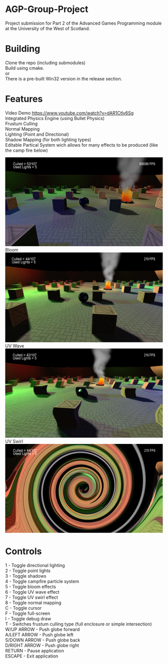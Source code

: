 # AGP-Group-Project  
Project submission for Part 2 of the Advanced Games Programming module at the University of the West of Scotland.  
# Building
Clone the repo (including submodules)  
Build using cmake.  
or  
There is a pre-built Win32 version in the release section.  
# Features  
Video Demo https://www.youtube.com/watch?v=dAR1Ctlv6Sg   
Integrated Physics Engine (using Bullet Physics)  
Frustum Culling  
Normal Mapping  
Lighting (Point and Directional)  
Shadow Mapping (for both lighting types)  
Editable Partical System wich allows for many effects to be produced (like the camp fire below)  
  
![Alt text](/Screenshots/AllLightsandShadows.png?raw=true)  
Bloom  
![Alt text](/Screenshots/Bloom.png?raw=true)  
UV Wave  
![Alt text](/Screenshots/Wave.png?raw=true)  
UV Swirl  
![Alt text](/Screenshots/Swirl.png?raw=true)  

# Controls  
1	- Toggle directional lighting  
2	- Toggle point lights  
3	- Toggle shadows  
4	- Toggle campfire particle system  
5	- Toggle bloom effects  
6	- Toggle UV wave effect  
7	- Toggle UV swirl effect  
8	- Toggle normal mapping  
C	- Toggle cursor  
F	- Toggle full-screen  
I	- Toggle debug draw  
T	- Switches frustum culling type (full enclosure or simple intersection)  
W/UP ARROW - Push globe forward  
A/LEFT ARROW - Push globe left  
S/DOWN ARROW - Push globe back  
D/RIGHT ARROW	- Push globe right  
RETURN - Pause application  
ESCAPE - Exit application  
